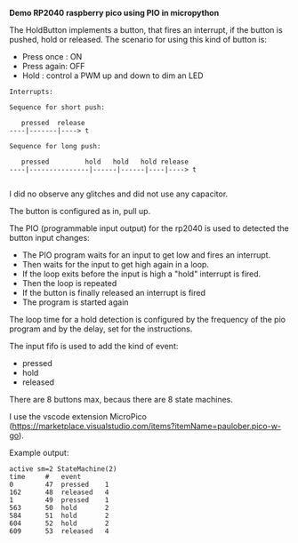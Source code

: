 **Demo RP2040 raspberry pico using PIO in micropython**

The HoldButton implements a button, that fires an interrupt, if the button is pushed, hold or released.
The scenario for using this kind of button is:
- Press once : ON
- Press again: OFF
- Hold  : control a PWM up and down to dim an LED

```
Interrupts:

Sequence for short push:

   pressed  release
----|-------|----> t

Sequence for long push:

   pressed         hold   hold   hold release
----|---------------|------|------|----|----> t
    
```

I did no observe any glitches and did not use any capacitor.

The button is configured as in, pull up.

The PIO (programmable input output) for the rp2040 is used to detected the button input changes:

- The PIO program waits for an input to get low and fires an interrupt.
- Then waits for the input to get high again in a loop.
- If the loop exits before the input is high a "hold" interrupt is fired.
- Then the loop is repeated
- If the button is finally released an interrupt is fired
- The program is started again

The loop time for a hold detection is configured by the frequency of the pio program 
and by the delay, set for the instructions.

The input fifo is used to add the kind of event: 
- pressed
- hold
- released

There are 8 buttons max, becaus there are 8 state machines.

I use the vscode extension MicroPico (https://marketplace.visualstudio.com/items?itemName=paulober.pico-w-go).

Example output:


```
active sm=2 StateMachine(2)
time     #   event  
0        47  pressed    1
162      48  released   4
1        49  pressed    1
563      50  hold       2
584      51  hold       2
604      52  hold       2
609      53  released   4
```